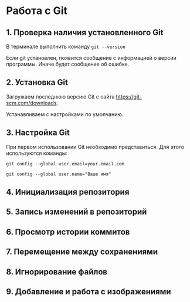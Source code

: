 # Работа с Git
## 1. Проверка наличия установленного Git
В терминале выполнить команду `git --version`

Если git установлен, появится сообщение с информацией о версии программы. Иначе будет сообщение об ошибке.

## 2. Установка Git
Загружаем последнюю версию Git с сайта https://git-scm.com/downloads.

Устанавливаем с настройками по умолчанию.

## 3. Настройка Git
При первом использовании Git необходимо представиться.
Для этого используются команды:

```
git config --global user.email=your.email.com

git config --global user.name="Ваше имя"
```
## 4. Инициализация репозитория
## 5. Запись изменений в репозиторий
## 6. Просмотр истории коммитов
## 7. Перемещение между сохранениями


## 8. Игнорирование файлов
## 9. Добавление и работа с изображениями





